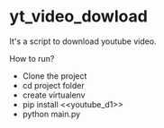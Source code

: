 # yt_video_dowload
It's a script to download youtube video.

How to run?
  - Clone the project
  - cd project folder
  - create virtualenv
  - pip install <<youtube_d1>>
  - python main.py
